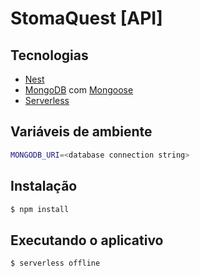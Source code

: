# StomaQuest [API] 

## Tecnologias

- [Nest](https://nestjs.com/)
- [MongoDB](https://www.mongodb.com/) com [Mongoose](https://mongoosejs.com/)
- [Serverless](https://www.serverless.com/)

## Variáveis de ambiente

```bash
MONGODB_URI=<database connection string>
```

## Instalação

```bash
$ npm install
```

## Executando o aplicativo

```bash
$ serverless offline
```

